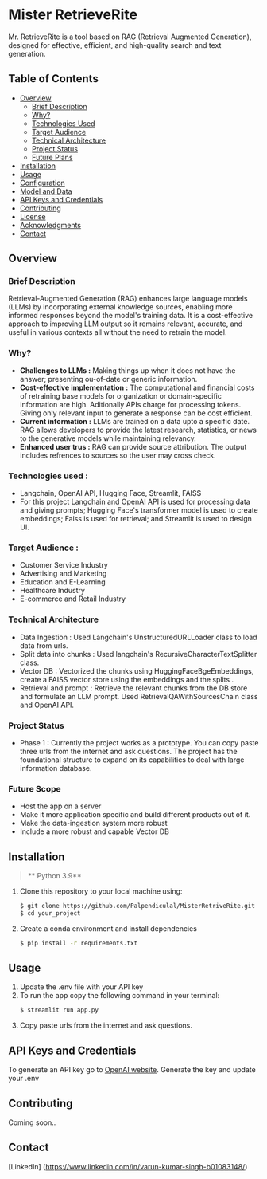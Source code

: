# Mister RetrieveRite

Mr. RetrieveRite is a tool based on RAG (Retrieval Augmented Generation), designed for effective, efficient, and high-quality search and text generation.

## Table of Contents

* [Overview](#overview)
  * [Brief Description](#brief-description)
  * [Why?](#why?)
  * [Technologies Used](#technologies-used)
  * [Target Audience](#target-audience)
  * [Technical Architecture](#technical-rchitecture)
  * [Project Status](#project-status)
  * [Future Plans](#future-plans)
* [Installation](#installation)
* [Usage](#usage)
* [Configuration](#configuration)
* [Model and Data](#model-and-data)
* [API Keys and Credentials](#api-keys-and-credentials)
* [Contributing](#contributing)
* [License](#license)
* [Acknowledgments](#acknowledgments)
* [Contact](#contact)


## Overview
### Brief Description

Retrieval-Augmented Generation (RAG) enhances large language models (LLMs) by incorporating external knowledge sources, enabling more informed responses beyond the model's training data. It is a cost-effective approach to improving LLM output so it remains relevant, accurate, and useful in various contexts all without the need to retrain the model.

### Why?
+ **Challenges to LLMs :** Making things up when it does not have the answer; presenting ou-of-date or generic information. 
+ **Cost-effective implementation :** The computational and financial costs of retraining base models for organization or domain-specific information are high. Aditionally APIs charge for processing tokens. Giving only relevant input to generate a response can be cost efficient.
+ **Current information :** LLMs are trained on a data upto a specific date. RAG allows developers to provide the latest research, statistics, or news to the generative models while maintaining relevancy.
+ **Enhanced user trus :** RAG can provide source attribution. The output includes refrences to sources so the user may cross check.

### Technologies used :
+ Langchain, OpenAI API, Hugging Face, Streamlit, FAISS
+ For this project Langchain and OpenAI API is used for processing data and giving prompts; Hugging Face's transformer model is used to create embeddings; Faiss is used for retrieval; and Streamlit is used to design UI.

### Target Audience :
+ Customer Service Industry
+ Advertising and Marketing
+ Education and E-Learning
+ Healthcare Industry
+ E-commerce and Retail Industry

### Technical Architecture
+ Data Ingestion : Used Langchain's UnstructuredURLLoader class to load data from urls.
+ Split data into chunks : Used langchain's RecursiveCharacterTextSplitter class.
+ Vector DB : Vectorized the chunks using HuggingFaceBgeEmbeddings, create a FAISS vector store using the embeddings and the splits .
+ Retrieval and prompt : Retrieve the relevant chunks from the DB store and formulate an LLM prompt. Used RetrievalQAWithSourcesChain class and OpenAI API.

### Project Status
+ Phase 1 : Currently the project works as a prototype. You can copy paste three urls from the internet and ask questions. The project has the foundational structure to expand on its capabilities to deal with large information database.

### Future Scope
+ Host the app on a server
+ Make it more application specific and build different products out of it.
+ Make the data-ingestion system more robust
+ Include a more robust and capable Vector DB 

## Installation
> ** Python 3.9**
1. Clone this repository to your local machine using:
    ```bash
    $ git clone https://github.com/Palpendiculal/MisterRetriveRite.git
    $ cd your_project
    ```
2. Create a conda environment and install dependencies
    ```bash
    $ pip install -r requirements.txt
    ```

## Usage
1. Update the .env file with your API key
2. To run the app copy the following command in your terminal:
    ```bash
    $ streamlit run app.py
    ```
3. Copy paste urls from the internet and ask questions.

## API Keys and Credentials
To generate an API key go to [OpenAI website](https://openai.com/blog/openai-api). Generate the key and update your .env

## Contributing
Coming soon..

## Contact
[LinkedIn] (https://www.linkedin.com/in/varun-kumar-singh-b01083148/)